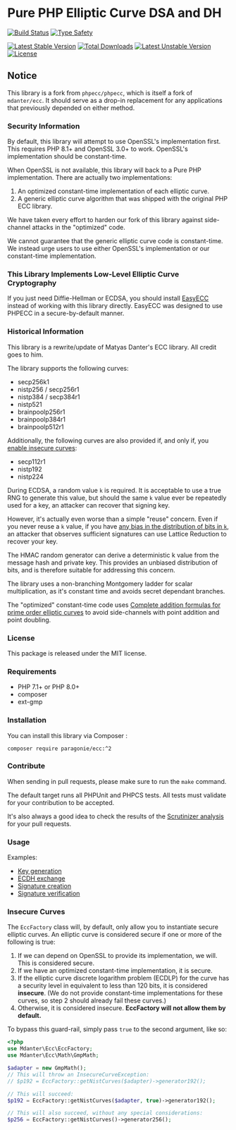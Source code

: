 # Pure PHP Elliptic Curve DSA and DH

[![Build Status](https://github.com/paragonie/phpecc/actions/workflows/test.yml/badge.svg)](https://github.com/paragonie/phpecc/actions)
[![Type Safety](https://github.com/paragonie/phpecc/actions/workflows/psalm.yml/badge.svg)](https://github.com/paragonie/phpecc/actions)

[![Latest Stable Version](https://poser.pugx.org/paragonie/ecc/v/stable)](https://packagist.org/packages/paragonie/ecc)
[![Total Downloads](https://poser.pugx.org/paragonie/ecc/downloads)](https://packagist.org/packages/paragonie/ecc)
[![Latest Unstable Version](https://poser.pugx.org/paragonie/ecc/v/unstable)](https://packagist.org/packages/paragonie/ecc)
[![License](https://poser.pugx.org/paragonie/ecc/license)](https://packagist.org/packages/paragonie/ecc)

## Notice

This library is a fork from `phpecc/phpecc`, which is itself a fork of `mdanter/ecc`. 
It should serve as a drop-in replacement for any applications that previously depended
on either method.

### Security Information

By default, this library will attempt to use OpenSSL's implementation first. This requires 
PHP 8.1+ and OpenSSL 3.0+ to work. OpenSSL's implementation should be constant-time.

When OpenSSL is not available, this library will back to a Pure PHP implementation. There
are actually two implementations:

1. An optimized constant-time implementation of each elliptic curve.
2. A generic elliptic curve algorithm that was shipped with the original PHP ECC library.

We have taken every effort to harden our fork of this library against side-channel attacks
in the "optimized" code.

We cannot guarantee that the generic elliptic curve code is constant-time. We instead
urge users to use either OpenSSL's implementation or our constant-time implementation.

### This Library Implements Low-Level Elliptic Curve Cryptography

If you just need Diffie-Hellman or ECDSA, you should install [EasyECC](https://github.com/paragonie/easy-ecc/)
instead of working with this library directly. EasyECC was designed to use PHPECC 
in a secure-by-default manner.

### Historical Information

This library is a rewrite/update of Matyas Danter's ECC library. All credit goes to him.

The library supports the following curves:

 - secp256k1
 - nistp256 / secp256r1
 - nistp384 / secp384r1
 - nistp521
 - brainpoolp256r1
 - brainpoolp384r1
 - brainpoolp512r1

Additionally, the following curves are also provided if, and only if, you
[enable insecure curves](#insecure-curves):

- secp112r1
- nistp192
- nistp224

During ECDSA, a random value `k` is required. It is acceptable to use a true RNG to generate this value, but 
should the same `k` value ever be repeatedly used for a key, an attacker can recover that signing key.

However, it's actually even worse than a simple "reuse" concern. Even if you never reuse a `k` value, 
if you have [any bias in the distribution of bits in `k`](https://crypto.stackexchange.com/a/48379), 
an attacker that observes sufficient signatures can use Lattice Reduction to recover your key.

The HMAC random generator can derive a deterministic k value from the message hash and private key.
This provides an unbiased distribution of bits, and is therefore suitable for addressing this concern.

The library uses a non-branching Montgomery ladder for scalar multiplication, as it's constant time and avoids secret 
dependant branches.

The "optimized" constant-time code uses [Complete addition formulas for prime order elliptic curves](https://eprint.iacr.org/2015/1060)
to avoid side-channels with point addition and point doubling.
 
### License

This package is released under the MIT license.

### Requirements

* PHP 7.1+ or PHP 8.0+
* composer
* ext-gmp

### Installation

You can install this library via Composer :

`composer require paragonie/ecc:^2`

### Contribute

When sending in pull requests, please make sure to run the `make` command.

The default target runs all PHPUnit and PHPCS tests. All tests
must validate for your contribution to be accepted.

It's also always a good idea to check the results of the [Scrutinizer analysis](https://scrutinizer-ci.com/g/phpecc/phpecc/) for your pull requests.

### Usage

Examples:
 * [Key generation](./examples/key_generation.php)
 * [ECDH exchange](./examples/ecdh_exchange.php)
 * [Signature creation](./examples/creating_signature.php)
 * [Signature verification](./examples/verify_signature.php)

### Insecure Curves

The `EccFactory` class will, by default, only allow you to instantiate secure elliptic curves.
An elliptic curve is considered secure if one or more of the following is true:

1. If we can depend on OpenSSL to provide its implementation, we will. This is considered secure.
2. If we have an optimized constant-time implementation, it is secure.
3. If the elliptic curve discrete logarithm problem (ECDLP) for the curve has a security level in
   equivalent to less than 120 bits, it is considered **insecure**. (We do not provide constant-time
   implementations for these curves, so step 2 should already fail these curves.)
4. Otherwise, it is considered insecure. **EccFactory will not allow them by default.** 

To bypass this guard-rail, simply pass `true` to the second argument, like so:

```php
<?php
use Mdanter\Ecc\EccFactory;
use Mdanter\Ecc\Math\GmpMath;

$adapter = new GmpMath();
// This will throw an InsecureCurveException:
// $p192 = EccFactory::getNistCurves($adapter)->generator192();

// This will succeed:
$p192 = EccFactory::getNistCurves($adapter, true)->generator192();

// This will also succeed, without any special considerations:
$p256 = EccFactory::getNistCurves()->generator256();
```
